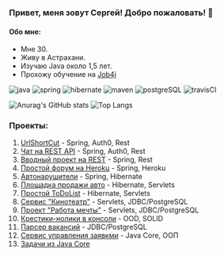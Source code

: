 ### Привет, меня зовут Сергей! Добро пожаловать! 👋

#### Обо мне:

* Мне 30.
* Живу в Астрахани.
* Изучаю Java около 1,5 лет.
* Прохожу обучение на [Job4j](https://job4j.ru/)

![java](https://img.shields.io/badge/Java-%3E%3D7-orange)
![spring](https://img.shields.io/badge/Spring-%3E%3D3-green)
![hibernate](https://img.shields.io/badge/Hibernate-%3E%3D3-yellow)
![maven](https://img.shields.io/badge/Maven-%3E%3D3-red)
![postgreSQL](https://img.shields.io/badge/PostgreSQL-%3E%3D5-brightgreen)
![travisCI](https://img.shields.io/badge/Travis-CI-green)

![Anurag's GitHub stats](https://github-readme-stats.vercel.app/api?username=smorozov30&hide=stars,prs,issues,contribs&count_private=true)
![Top Langs](https://github-readme-stats.vercel.app/api/top-langs/?username=smorozov30&layout=compact)

### Проекты:

1. [UrlShortCut](https://github.com/smorozov30/job4j_url_shortcut) - Spring, Auth0, Rest
2. [Чат на REST API](https://github.com/smorozov30/job4j_chat_rest) - Spring, Auth0, Rest
3. [Вводный проект на REST](https://github.com/smorozov30/job4j_restful) - Spring, Rest
4. [Простой форум на Heroku](https://github.com/smorozov30/job4j_forum) - Spring, Heroku
5. [Автонарушители](https://github.com/smorozov30/job4j_car_accident) - Spring, Hibernate
6. [Площадка продажи авто](https://github.com/smorozov30/job4j_car_sale) - Hibernate, Servlets
7. [Простой ToDoList](https://github.com/smorozov30/job4j_todolist) - Hibernate, Servlets
8. [Сервис "Кинотеатр"](https://github.com/smorozov30/job4j_cinema) - Servlets, JDBC/PostgreSQL
9. [Проект "Работа мечты"](https://github.com/smorozov30/job4j_dreamjob) - Servlets, JDBC/PostgreSQL
10. [Крестики-нолики в консоли](https://github.com/smorozov30/job4j/tree/master/chapter_008/src/main/java/ru/job4j/tictactoy) - OOD, SOLID
11. [Парсер вакансий](https://github.com/smorozov30/job4j/tree/master/chapter_007/src/main/java/ru/job4j/parser) - JDBC/PostgreSQL
12. [Сервис управления заявкми](https://github.com/smorozov30/job4j_tracker) - Java Core, ООП
13. [Задачи из Java Core](https://github.com/smorozov30/job4j)

<!--
**smorozov30/smorozov30** is a ✨ _special_ ✨ repository because its `README.md` (this file) appears on your GitHub profile.

Here are some ideas to get you started:

- 🔭 I’m currently working on ...
- 🌱 I’m currently learning ...
- 👯 I’m looking to collaborate on ...
- 🤔 I’m looking for help with ...
- 💬 Ask me about ...
- 📫 How to reach me: ...
- 😄 Pronouns: ...
- ⚡ Fun fact: ...
-->

